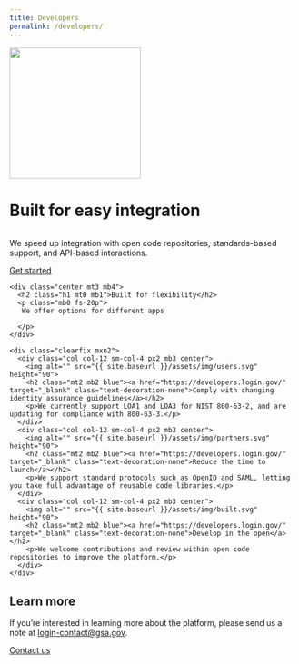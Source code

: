 ```yaml
---
title: Developers
permalink: /developers/
---
```


<div class="bg-navy">
  <div class="container cntnr-wide px2 py5 clearfix">
    <img alt="" width="231" class="mt1 mx4 right md-show" src="{{ '/assets/img/playbook-landing.svg' | prepend: site.baseurl }}">
    <h1 class="mt0 mb1 white">
      Built for easy integration
    </h1><img alt="" class="mb3" src="{{ '/assets/img/hr-red-2.svg' | relative_url }}">
    <p class="mb3 overflow-hidden white fs-20p serif">
      We speed up integration with open code repositories, standards-based support, and API-based interactions.
    </p>
    <a href="https://developers.login.gov/" target="_blank" class="btn btn-primary btn-wide">Get started</a>
  </div>
</div>

<div class="bg-white">
  <div class="container cntnr-wide p2">

    <div class="center mt3 mb4">
      <h2 class="h1 mt0 mb1">Built for flexibility</h2>
      <p class="mb0 fs-20p">
       We offer options for different apps

      </p>
    </div>

    <div class="clearfix mxn2">
      <div class="col col-12 sm-col-4 px2 mb3 center">
        <img alt="" src="{{ site.baseurl }}/assets/img/users.svg" height="90">
        <h2 class="mt2 mb2 blue"><a href="https://developers.login.gov/" target="_blank" class="text-decoration-none">Comply with changing identity assurance guidelines</a></h2>
        <p>We currently support LOA1 and LOA3 for NIST 800-63-2, and are updating for compliance with 800-63-3.</p>
      </div>
      <div class="col col-12 sm-col-4 px2 mb3 center">
        <img alt="" src="{{ site.baseurl }}/assets/img/partners.svg" height="90">
        <h2 class="mt2 mb2 blue"><a href="https://developers.login.gov/" target="_blank" class="text-decoration-none">Reduce the time to launch</a></h2>
        <p>We support standard protocols such as OpenID and SAML, letting you take full advantage of reusable code libraries.</p>
      </div>
      <div class="col col-12 sm-col-4 px2 mb3 center">
        <img alt="" src="{{ site.baseurl }}/assets/img/built.svg" height="90">
        <h2 class="mt2 mb2 blue"><a href="https://developers.login.gov/" target="_blank" class="text-decoration-none">Develop in the open</a></h2>
        <p>We welcome contributions and review within open code repositories to improve the platform.</p>
      </div>
    </div>
  </div>
</div>

<div class="bg-light-blue">
  <div class="container cntnr-wide px2 py3">
    <div class="clearfix">
      <div class="col-12 sm-col-10 mx-auto">
        <h2 class="mt1 mb2 red">Learn more</h2>
        <p class="mt0 fs-20p serif line-height-3">If you’re interested in learning more about the platform, please send us a note at <a href="mailto:login-contact@gsa.gov?subject=login.gov">login-contact@gsa.gov</a>.</p>
        <div class="center">
          <a href="{{ site.baseurl }}/contact" class="btn btn-primary btn-wide mb2">Contact us</a>
        </div>
      </div>
    </div>
  </div>
</div>
